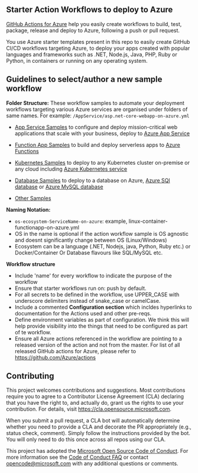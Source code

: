 ## Starter Action Workflows to deploy to Azure

[GitHub Actions for Azure](https://github.com/Azure/actions) help you easily create workflows to build, test, package, release and deploy to Azure, following a push or pull request.

You use Azure starter templates present in this repo to easily create GitHub CI/CD workflows targeting Azure, to deploy your apps created with popular languages and frameworks such as .NET, Node.js, Java, PHP, Ruby or Python, in containers or running on any operating system.

## Guidelines to select/author a new sample workflow

**Folder Structure:**
These workflow samples to automate your deployment workflows targeting various Azure services are organised under folders of same names. For example: `/AppService/asp.net-core-webapp-on-azure.yml`

- [App Service Samples](https://github.com/Azure/actions-workflow-samples/tree/master/AppService) to configure and deploy mission-critical web applications that scale with your business, deploy to [Azure App Service](https://azure.microsoft.com/en-us/services/app-service/web/)

- [Function App Samples](https://github.com/Azure/actions-workflow-samples/tree/master/FunctionApp) to build and deploy serverless apps to [Azure Functions](https://azure.microsoft.com/en-us/services/functions/)

- [Kubernetes Samples](https://github.com/Azure/actions-workflow-samples/tree/master/Kubernetes) to deploy to any Kubernetes cluster on-premise or any cloud including [Azure Kubernetes service](https://azure.microsoft.com/en-us/services/kubernetes-service/)

- [Database Samples](https://github.com/Azure/actions-workflow-samples/tree/master/Database) to deploy to a database on Azure, [Azure SQl database](https://azure.microsoft.com/en-us/services/sql-database/) or [Azure MySQL database](https://azure.microsoft.com/en-us/services/mysql/)

- [Other Samples](https://github.com/Azure/actions-workflow-samples/tree/master/Others) 


**Naming Notation:**
* `os-ecosystem-ServiceName-on-azure`: example, linux-container-functionapp-on-azure.yml
* OS in the name is optional if the action workflow sample is OS agnostic and doesnt significantly change between OS (Linux/Windows) 
* Ecosystem can be a language (.NET, Nodejs, java, Python, Ruby etc.) or Docker/Container Or Database flavours like SQL/MySQL etc.

**Workflow structure**
* Include 'name' for every workflow to indicate the purpose of the workflow
* Ensure that starter workflows run on: push by default.  
* For all secrets to be defined in the workflow, use UPPER_CASE with underscore delimiters instead of snake_case or camelCase.
* Include a commented **Configuration section** which incldes hyperlinks to documentation for the Actions used and other pre-reqs.
* Define environment variables as part of configuration.  We think this will help provide visibility into the things that need to be configured as part of te workflow.
* Ensure all Azure actions referenced in the workflow are pointing to a released version of the action and not from the master. For list of all released GitHub actions for Azure, please refer to https://github.com/Azure/actions

## Contributing

This project welcomes contributions and suggestions.  Most contributions require you to agree to a
Contributor License Agreement (CLA) declaring that you have the right to, and actually do, grant us
the rights to use your contribution. For details, visit https://cla.opensource.microsoft.com.

When you submit a pull request, a CLA bot will automatically determine whether you need to provide
a CLA and decorate the PR appropriately (e.g., status check, comment). Simply follow the instructions
provided by the bot. You will only need to do this once across all repos using our CLA.

This project has adopted the [Microsoft Open Source Code of Conduct](https://opensource.microsoft.com/codeofconduct/).
For more information see the [Code of Conduct FAQ](https://opensource.microsoft.com/codeofconduct/faq/) or
contact [opencode@microsoft.com](mailto:opencode@microsoft.com) with any additional questions or comments.

